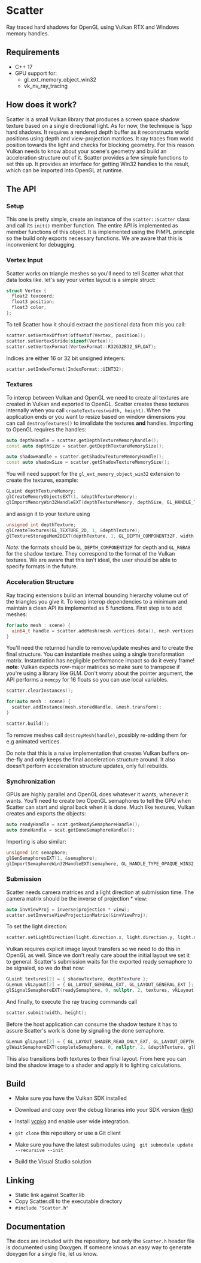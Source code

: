 # Scatter
Ray traced hard shadows for OpenGL using Vulkan RTX and Windows memory handles.

## Requirements
+ C++ 17
+ GPU support for:
    - gl_ext_memory_object_win32
    - vk_nv_ray_tracing
    
## How does it work?
Scatter is a small Vulkan library that produces a screen space shadow texture based on a single directional light. As for now, the technique is 1spp hard shadows.
It requires a rendered depth buffer as it reconstructs world positions using depth and view-projection matrices. It ray traces from world position towards the light and checks for blocking geometry. For this reason Vulkan needs to know about your scene's geometry and build an acceleration structure out of it. Scatter provides a few simple functions to set this up. It provides an interface for getting Win32 handles to the result, which can be imported into OpenGL at runtime.

## The API

### Setup
This one is pretty simple, create an instance of the ```scatter::Scatter``` class and call its ```init()``` member function. The entire API is implemented as member functions of this object. It is implemented using the PIMPL principle so the build only exports necessary functions. We are aware that this is inconvenient for debugging.

### Vertex Input
Scatter works on triangle meshes so you'll need to tell Scatter what that data looks like.
let's say your vertex layout is a simple struct:
    
``` c++
struct Vertex {
  float2 texcoord;
  float3 position;
  float3 color;
};
```


To tell Scatter how it should extract the positional data from this you call:

``` c++
scatter.setVertexOffset(offsetof(Vertex, position));
scatter.setVertexStride(sizeof(Vertex));
scatter.setVertexFormat(VertexFormat::R32G32B32_SFLOAT);
```

Indices are either 16 or 32 bit unsigned integers:
``` c++
scatter.setIndexFormat(IndexFormat::UINT32); 
```

### Textures
To interop between Vulkan and OpenGL we need to create all textures are created in Vulkan and exported to OpenGL.
Scatter creates these textures internally when you call ```createTextures(width, height)```. 
When the application ends or you want to resize based on window dimensions you can call ```destroyTextures()``` to invalidate the textures **and** handles.
Importing to OpenGL requires the handles:
``` c++
auto depthHandle = scatter.getDepthTextureMemoryhandle();
const auto depthSize = scatter.getDepthTextureMemorySize();

auto shadowHandle = scatter.getShadowTextureMemoryHandle();
const auto shadowSize = scatter.getShadowTextureMemorySize();
```

You will need support for the ```gl_ext_memory_object_win32``` extension to create the textures, example:
``` c++
GLuint depthTextureMemory;
glCreateMemoryObjectsEXT(1, &depthTextureMemory);
glImportMemoryWin32HandleEXT(depthTextureMemory, depthSize, GL_HANDLE_TYPE_OPAQUE_WIN32_EXT, depthHandle);
```
and assign it to your texture using
``` c++
unsigned int depthTexture;
glCreateTextures(GL_TEXTURE_2D, 1, &depthTexture);
glTextureStorageMem2DEXT(depthTexture, 1, GL_DEPTH_COMPONENT32F, width, height, depthTextureMemory, 0);
```
_Note:_ the formats should be `GL_DEPTH_COMPONENT32F` for depth and `GL_RGBA8` for the shadow texture. They correspond to the format of the Vulkan textures.
We are aware that this isn't ideal, the user should be able to specify formats in the future.

### Acceleration Structure
Ray tracing extensions build an internal bounding hierarchy volume out of the triangles you give it. To keep interop dependencies to a minimum and maintain a clean API its implemented as 5 functions. First step is to add meshes:
``` c++
for(auto mesh : scene) {
  uin64_t handle = scatter.addMesh(mesh.vertices.data(), mesh.vertices.size(), mesh.indices.data(), mesh.indices.size());
}
```

You'll need the returned handle to remove/update meshes and to create the final structure.
You can instantiate meshes using a single transformation matrix.
Instantiation has negligible performance impact so do it every frame!
**__note__**: Vulkan expects row-major matrices so make sure to transpose if you're using a library like GLM.
Don't worry about the pointer argument, the API performs a `memcpy` for 16 floats so you can use local variables.
``` c++
scatter.clearInstances();

for(auto mesh : scene) {
  scatter.addInstance(mesh.storedHandle, &mesh.transform);
}

scatter.build();
```
To remove meshes call `destroyMesh(handle)`, possibly re-adding them for e.g animated vertices.

Do note that this is a naive implementation that creates Vulkan buffers on-the-fly and only keeps the final acceleration structure around.
It also doesn't perform acceleration structure updates, only full rebuilds.

### Synchronization
GPUs are highly parallel and OpenGL does whatever it wants, whenever it wants. You'll need to create two OpenGL semaphores to tell the GPU when Scatter can start and signal back when it is done. Much like textures, Vulkan creates and exports the objects:

``` c++
auto readyHandle = scat.getReadySemaphoreHandle();
auto doneHandle = scat.getDoneSemaphoreHandle();
```

Importing is also similar:

``` c++
unsigned int semaphore;
glGenSemaphoresEXT(1, &semaphore);
glImportSemaphoreWin32HandleEXT(semaphore, GL_HANDLE_TYPE_OPAQUE_WIN32_EXT, readyHandle);
```    
### Submission
Scatter needs camera matrices and a light direction at submission time. The camera matrix should be the inverse of projection * view:

``` c++    
auto invViewProj = inverse(projection * view);
scatter.setInverseViewProjectionMatrix(&invViewProj);
```   

To set the light direction:

``` c++    
scatter.setLightDirection(light.direction.x, light.direction.y, light.direction.z);
```    
Vulkan requires explicit image layout transfers so we need to do this in OpenGL as well. 
Since we don't really care about the initial layout we set it to general.
Scatter's submission waits for the exported ready semaphore to be signaled, so we do that now:

``` c++    
GLuint textures[2] = { shadowTexture, depthTexture };
GLenum vkLayout[2] = { GL_LAYOUT_GENERAL_EXT, GL_LAYOUT_GENERAL_EXT };
glSignalSemaphoreEXT(readySemaphore, 0, nullptr, 2, textures, vkLayout);
```   

And finally, to execute the ray tracing commands call

``` c++
scatter.submit(width, height);
```   

Before the host application can consume the shadow texture it has to assure Scatter's work is done by signaling the done semaphore.

``` c++
GLenum glLayout[2] = { GL_LAYOUT_SHADER_READ_ONLY_EXT, GL_LAYOUT_DEPTH_STENCIL_ATTACHMENT_EXT };
glWaitSemaphoreEXT(completeSemaphore, 0, nullptr, 2, &depthTexture, glLayout);
```    

This also transitions both textures to their final layout.
From here you can bind the shadow image to a shader and apply it to lighting calculations.

## Build

- Make sure you have the Vulkan SDK installed
- Download and copy over the debug libraries into your SDK version ([link](https://files.lunarg.com/))
- Install [vcpkg](https://github.com/microsoft/vcpkg) and enable user wide integration.

- ```git clone``` this repository or use a Git client
- Make sure you have the latest submodules using ``` git submodule update --recursive --init```
- Build the Visual Studio solution

## Linking

- Static link against Scatter.lib
- Copy Scatter.dll to the executable directory
- `#include "Scatter.h"`

## Documentation

The docs are included with the repository, but only the `Scatter.h` header file is documented using Doxygen. 
If someone knows an easy way to generate doxygen for a single file, let us know.
